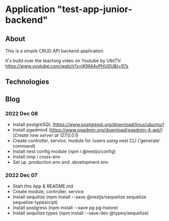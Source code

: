 # Application "test-app-junior-backend"

## About

This is a simple CRUD API backend application

It's build over the teaching video on Youtube by UlbiTV:
https://www.youtube.com/watch?v=tKM44vPHU0U&t=97s


## Technologies

## Blog

### 2022 Dec 08

* Install postgreSQL (https://www.postgresql.org/download/linux/ubuntu/)
* Install pgadmin4 (https://www.pgadmin.org/download/pgadmin-4-apt/) (*Create new server at 127.0.0.1*)
* Create controller, service, module for /users using nest CLI ('generate' command)
* Install nest config module (npm i @nestjs/config)
* Install nmp i cross-env
* Set up .production.env and .development.env




### 2022 Dec 07

* Start this App & README.md
* Create module, controller, service
* Install sequilize (npm install --save @nestjs/sequelize sequelize sequelize-typescript)
* Install postgress (npm install --save pg pg-hstore)
* Install sequilize types (npm install --save-dev @types/sequelize)

